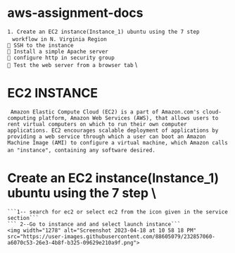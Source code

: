 # aws-assignment-docs
```1. Create an EC2 instance(Instance_1) ubuntu using the 7 step``` \
` ` `workflow in N. Virginia Region` ` ` \
``` SSH to the instance``` \
``` Install a simple Apache server``` \
``` configure http in security group``` \
``` Test the web server from a browser tab``` \

# EC2 INSTANCE
` ` ` Amazon Elastic Compute Cloud (EC2) is a part of Amazon.com's cloud-computing platform, Amazon Web Services (AWS), that allows users to rent virtual computers on which to run their own computer applications. EC2 encourages scalable deployment of applications by providing a web service through which a user can boot an Amazon Machine Image (AMI) to configure a virtual machine, which Amazon calls an "instance", containing any software desired. ` ` ` 

# Create an EC2 instance(Instance_1) ubuntu using the 7 step \
``` To create instance login into the aws console then follow the step :-- \
```1-- search for ec2 or select ec2 from the icon given in the service section```
``` 2--Go to instance and and select launch instance```
<img width="1278" alt="Screenshot 2023-04-18 at 10 58 18 PM" src="https://user-images.githubusercontent.com/88605079/232857060-a6070c53-26e3-4b8f-b325-09629e210a9f.png">
